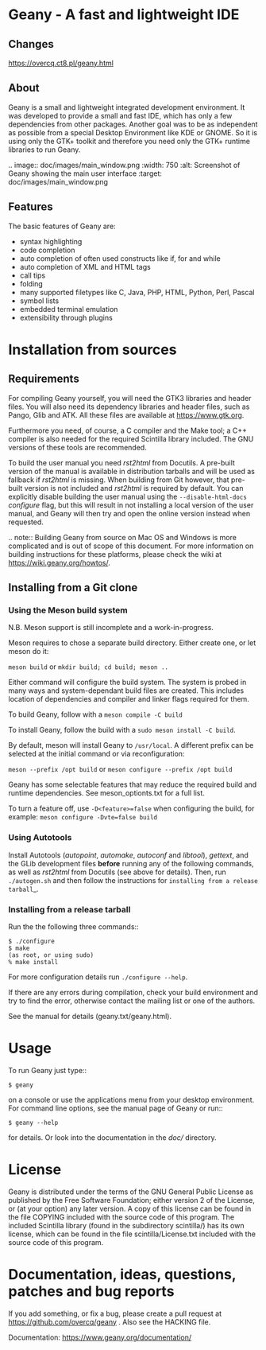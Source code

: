 # Geany - A fast and lightweight IDE

## Changes

https://overcq.ct8.pl/geany.html

## About

Geany is a small and lightweight integrated development environment.
It was developed to provide a small and fast IDE, which has only a
few dependencies from other packages. Another goal was to be as independent
as possible from a special Desktop Environment like KDE or GNOME. So it
is using only the GTK+ toolkit and therefore you need only the
GTK+ runtime libraries to run Geany.

.. image:: doc/images/main_window.png
  :width: 750
  :alt: Screenshot of Geany showing the main user interface
  :target: doc/images/main_window.png


## Features

The basic features of Geany are:

- syntax highlighting
- code completion
- auto completion of often used constructs like if, for and while
- auto completion of XML and HTML tags
- call tips
- folding
- many supported filetypes like C, Java, PHP, HTML, Python, Perl, Pascal
- symbol lists
- embedded terminal emulation
- extensibility through plugins


# Installation from sources

## Requirements

For compiling Geany yourself, you will need the GTK3 libraries and
header files. You will also need its dependency libraries and header
files, such as Pango, Glib and ATK. All these files are available at
https://www.gtk.org.

Furthermore you need, of course, a C compiler and the Make tool; a C++
compiler is also needed for the required Scintilla library included. The
GNU versions of these tools are recommended.


To build the user manual you need *rst2html* from Docutils. A pre-built
version of the manual is available in distribution tarballs and will be used as
fallback if *rst2html* is missing. When building from Git however, that
pre-built version is not included and *rst2html* is required by default.
You can explicitly disable building the user manual using the
``--disable-html-docs`` *configure* flag, but this will result in not
installing a local version of the user manual, and Geany will then try
and open the online version instead when requested.


.. note::
    Building Geany from source on Mac OS and Windows is more complicated
    and is out of scope of this document. For more information on
    building instructions for these platforms, please check the wiki
    at https://wiki.geany.org/howtos/.

## Installing from a Git clone

### Using the Meson build system

N.B. Meson support is still incomplete and a work-in-progress.

Meson requires to chose a separate build directory. Either create
one, or let meson do it:

``meson build`` or ``mkdir build; cd build; meson ..``

Either command will configure the build system. The system is probed
in many ways and system-dependant build files are created. This includes
location of dependencies and compiler and linker flags required for them.

To build Geany, follow with a ``meson compile -C build``

To install Geany, follow the build with a ``sudo meson install -C build``.

By default, meson will install Geany to ``/usr/local``. A different
prefix can be selected at the initial command or via reconfiguration:

``meson --prefix /opt build`` or ``meson configure --prefix /opt build``

Geany has some selectable features that may reduce the required
build and runtime dependencies. See meson_optionts.txt for a full list.

To turn a feature off, use ``-D<feature>=false`` when configuring the build,
for example: ``meson configure -Dvte=false build``

### Using Autotools

Install Autotools (*autopoint*, *automake*, *autoconf* and *libtool*),
*gettext*, and the GLib development files **before** running any of the
following commands, as well as *rst2html* from Docutils (see above for
details). Then, run ``./autogen.sh`` and then follow the instructions for
`installing from a release tarball`_.

### Installing from a release tarball

Run the the following three commands::

    $ ./configure
    $ make
    (as root, or using sudo)
    % make install

For more configuration details run ``./configure --help``.

If there are any errors during compilation, check your build environment
and try to find the error, otherwise contact the mailing list or one of
the authors.

See the manual for details (geany.txt/geany.html).


# Usage

To run Geany just type::

    $ geany

on a console or use the applications menu from your desktop environment.
For command line options, see the manual page of Geany or run::

    $ geany --help

for details. Or look into the documentation in the *doc/* directory.


# License

Geany is distributed under the terms of the GNU General Public License
as published by the Free Software Foundation; either version 2 of the
License, or (at your option) any later version.  A copy of this license
can be found in the file COPYING included with the source code of this
program.
The included Scintilla library (found in the subdirectory scintilla/)
has its own license, which can be found in the file scintilla/License.txt
included with the source code of this program.


# Documentation, ideas, questions, patches and bug reports

If you add something, or fix a bug, please create a pull request at
https://github.com/overcq/geany . Also see the HACKING file.

Documentation: https://www.geany.org/documentation/
